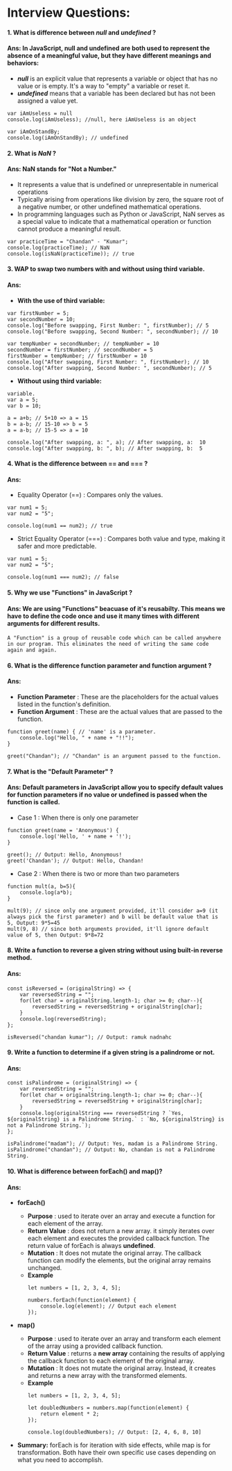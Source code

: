 
# **Interview Questions:**


#### **1.** What is difference between _null_ and _undefined_ ?
#### **Ans:** In JavaScript, null and undefined are both used to represent the absence of a meaningful value, but they have different meanings and behaviors:
- **_null_** is an explicit value that represents a variable or object that has no value or is empty. It's a way to "empty" a variable or reset it.
- **_undefined_** means that a variable has been declared but has not been assigned a value yet.

```
var iAmUseless = null
console.log(iAmUseless); //null, here iAmUseless is an object

var iAmOnStandBy;
console.log(iAmOnStandBy); // undefined
```

#### **2.** What is _NaN_ ?
#### **Ans:** NaN stands for "Not a Number." 
- It represents a value that is undefined or unrepresentable in numerical operations
- Typically arising from operations like division by zero, the square root of a negative number, or other undefined mathematical operations. 
- In programming languages such as Python or JavaScript, NaN serves as a special value to indicate that a mathematical operation or function cannot produce a meaningful result.

```
var practiceTime = "Chandan" - "Kumar";
console.log(practiceTime); // NaN 
console.log(isNaN(practiceTime)); // true

```

#### **3.**  WAP  to swap two numbers with and without using third variable.
#### **Ans:** 
- **With the use of third variable:**
```
var firstNumber = 5;
var secondNumber = 10;
console.log("Before swapping, First Number: ", firstNumber); // 5
console.log("Before swapping, Second Number: ", secondNumber); // 10

var tempNumber = secondNumber; // tempNumber = 10
secondNumber = firstNumber; // secondNumber = 5
firstNumber = tempNumber; // firstNumber = 10
console.log("After swapping, First Number: ", firstNumber); // 10
console.log("After swapping, Second Number: ", secondNumber); // 5

```

- **Without using third variable:**
```
variable.
var a = 5;
var b = 10;

a = a+b; // 5+10 => a = 15
b = a-b; // 15-10 => b = 5
a = a-b; // 15-5 => a = 10

console.log("After swapping, a: ", a); // After swapping, a:  10
console.log("After swapping, b: ", b); // After swapping, b:  5
```
#### **4.**  What is the difference between == and === ?
#### **Ans:** 
- Equality Operator (==) : Compares only the values.
```
var num1 = 5;
var num2 = "5";

console.log(num1 == num2); // true
```
- Strict Equality Operator (===) : Compares both value and type, making it safer and more predictable.
```
var num1 = 5;
var num2 = "5";

console.log(num1 === num2); // false
```
#### **5.**  Why we use "Functions" in JavaScript ?
#### **Ans:** We are using "Functions" beacuase of it's reusabilty. This means we have to define the code once and use it many times with different arguments for different results.

```
A "Function" is a group of reusable code which can be called anywhere in our program. This eliminates the need of writing the same code again and again.
```

#### **6.**  What is the difference function parameter and function argument ?
#### **Ans:** 
- **Function Parameter** : These are the placeholders for the actual values listed in the function's definition.
- **Function Argument** : These are the actual values that are passed to the function.
```
function greet(name) { // 'name' is a parameter.
    console.log("Hello, " + name + "!!");
}

greet("Chandan"); // "Chandan" is an argument passed to the function.

```
#### **7.**  What is the "Default Parameter" ?
#### **Ans:** **Default parameters** in JavaScript allow you to specify default values for function parameters if no value or undefined is passed when the function is called.
- Case 1 : When there is only one parameter
```
function greet(name = 'Anonymous') {
    console.log('Hello, ' + name + '!');
}

greet(); // Output: Hello, Anonymous!
greet('Chandan'); // Output: Hello, Chandan!

```
- Case 2 : When there is two or more than two parameters
```
function mult(a, b=5){
    console.log(a*b);
}

mult(9); // since only one argument provided, it'll consider a=9 (it always pick the first parameter) and b will be default value that is 5, Output: 9*5=45
mult(9, 8) // since both arguments provided, it'll ignore default value of 5, then Output: 9*8=72
```
#### **8.**  Write a function to reverse a given string without using built-in reverse method.
#### **Ans:** 
```
const isReversed = (originalString) => {
    var reversedString = "";
    for(let char = originalString.length-1; char >= 0; char--){
        reversedString = reversedString + originalString[char];
    }
    console.log(reversedString);
};

isReversed("chandan kumar"); // Output: ramuk nadnahc

```
#### **9.**  Write a function to determine if a given string is a palindrome or not.
#### **Ans:** 
```
const isPalindrome = (originalString) => {
    var reversedString = "";
    for(let char = originalString.length-1; char >= 0; char--){
        reversedString = reversedString + originalString[char];
    }
    console.log(originalString === reversedString ? `Yes, ${originalString} is a Palindrome String.` : `No, ${originalString} is not a Palindrome String.`);
};

isPalindrome("madam"); // Output: Yes, madam is a Palindrome String.
isPalindrome("chandan"); // Output: No, chandan is not a Palindrome String.

```
#### **10.**  What is difference between forEach() and map()?
#### **Ans:** 
- **forEach()**
  * **Purpose** : used to iterate over an array and execute a function for each element of the array.
  * **Return Value** : does not return a new array. it simply iterates over each element and executes the provided callback function. The return value of forEach is always **undefined**.
  *  **Mutation** : It does not mutate the original array. The callback function can modify the elements, but the original array remains unchanged.
  * **Example**
    ```
    let numbers = [1, 2, 3, 4, 5];

    numbers.forEach(function(element) {
        console.log(element); // Output each element
    });

    ```

- **map()**
  * **Purpose** : used to iterate over an array and transform each element of the array using a provided callback function.
  * **Return Value** : returns a **new array** containing the results of applying the callback function to each element of the original array.
  *  **Mutation** : It does not mutate the original array. Instead, it creates and returns a new array with the transformed elements.
  * **Example**
    ```
    let numbers = [1, 2, 3, 4, 5];

    let doubledNumbers = numbers.map(function(element) {
        return element * 2;
    });

    console.log(doubledNumbers); // Output: [2, 4, 6, 8, 10]
    ```

- **Summary:** forEach is for iteration with side effects, while map is for transformation. Both have their own specific use cases depending on what you need to accomplish.
